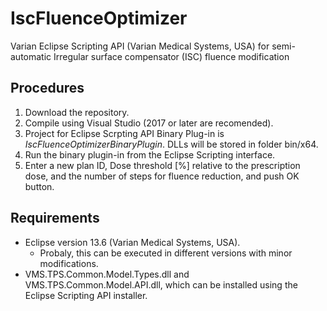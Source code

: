 # IscFluenceOptimizer
Varian Eclipse Scripting API (Varian Medical Systems, USA) for semi-automatic Irregular surface compensator (ISC) fluence modification 

## Procedures
1. Download the repository.
1. Compile using Visual Studio (2017 or later are recomended).
1. Project for Eclipse Scrpting API Binary Plug-in is *IscFluenceOptimizerBinaryPlugin*. DLLs will be stored in folder bin/x64.
1. Run the binary plugin-in from the Eclipse Scripting interface.
1. Enter a new plan ID, Dose threshold [%] relative to the prescription dose, and the number of steps for fluence reduction, and push OK button. 

## Requirements
* Eclipse version 13.6 (Varian Medical Systems, USA).
    * Probaly, this can be executed in different versions with minor modifications.
* VMS.TPS.Common.Model.Types.dll and VMS.TPS.Common.Model.API.dll, which can be installed using  the Eclipse Scripting API installer.
